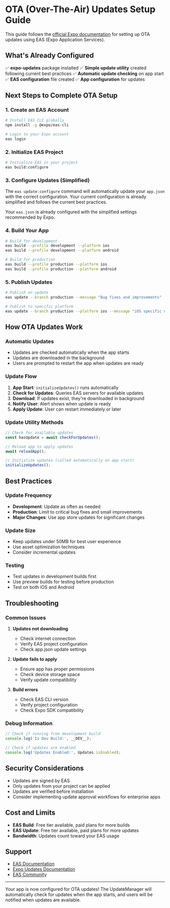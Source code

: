 # OTA (Over-The-Air) Updates Setup Guide

This guide follows the [official Expo documentation](https://docs.expo.dev/deploy/send-over-the-air-updates/#get-started) for setting up OTA updates using EAS (Expo Application Services).

## What's Already Configured

✅ **expo-updates** package installed
✅ **Simple update utility** created following current best practices
✅ **Automatic update checking** on app start
✅ **EAS configuration** file created
✅ **App configuration** for updates

## Next Steps to Complete OTA Setup

### 1. Create an EAS Account

```bash
# Install EAS CLI globally
npm install -g @expo/eas-cli

# Login to your Expo account
eas login
```

### 2. Initialize EAS Project

```bash
# Initialize EAS in your project
eas build:configure
```

### 3. Configure Updates (Simplified)

The `eas update:configure` command will automatically update your `app.json` with the correct configuration. Your current configuration is already simplified and follows the current best practices.

Your `eas.json` is already configured with the simplified settings recommended by Expo.

### 4. Build Your App

```bash
# Build for development
eas build --profile development --platform ios
eas build --profile development --platform android

# Build for production
eas build --profile production --platform ios
eas build --profile production --platform android
```

### 5. Publish Updates

```bash
# Publish an update
eas update --branch production --message "Bug fixes and improvements"

# Publish to specific platform
eas update --branch production --platform ios --message "iOS specific update"
```

## How OTA Updates Work

### Automatic Updates

- Updates are checked automatically when the app starts
- Updates are downloaded in the background
- Users are prompted to restart the app when updates are ready

### Update Flow

1. **App Start**: `initializeUpdates()` runs automatically
2. **Check for Updates**: Queries EAS servers for available updates
3. **Download**: If updates exist, they're downloaded in background
4. **Notify User**: Alert shows when update is ready
5. **Apply Update**: User can restart immediately or later

### Update Utility Methods

```typescript
// Check for available updates
const hasUpdate = await checkForUpdates();

// Reload app to apply updates
await reloadApp();

// Initialize updates (called automatically on app start)
initializeUpdates();
```

## Best Practices

### Update Frequency

- **Development**: Update as often as needed
- **Production**: Limit to critical bug fixes and small improvements
- **Major Changes**: Use app store updates for significant changes

### Update Size

- Keep updates under 50MB for best user experience
- Use asset optimization techniques
- Consider incremental updates

### Testing

- Test updates in development builds first
- Use preview builds for testing before production
- Test on both iOS and Android

## Troubleshooting

### Common Issues

1. **Updates not downloading**
   - Check internet connection
   - Verify EAS project configuration
   - Check app.json update settings

2. **Update fails to apply**
   - Ensure app has proper permissions
   - Check device storage space
   - Verify update compatibility

3. **Build errors**
   - Check EAS CLI version
   - Verify project configuration
   - Check Expo SDK compatibility

### Debug Information

```typescript
// Check if running from development build
console.log('Is Dev Build:', __DEV__);

// Check if updates are enabled
console.log('Updates Enabled:', Updates.isEnabled);
```

## Security Considerations

- Updates are signed by EAS
- Only updates from your project can be applied
- Updates are verified before installation
- Consider implementing update approval workflows for enterprise apps

## Cost and Limits

- **EAS Build**: Free tier available, paid plans for more builds
- **EAS Update**: Free tier available, paid plans for more updates
- **Bandwidth**: Updates count toward your EAS usage

## Support

- [EAS Documentation](https://docs.expo.dev/eas/)
- [Expo Updates Documentation](https://docs.expo.dev/versions/latest/sdk/updates/)
- [EAS Community](https://forums.expo.dev/)

---

Your app is now configured for OTA updates! The UpdateManager will automatically check for updates when the app starts, and users will be notified when updates are available.
